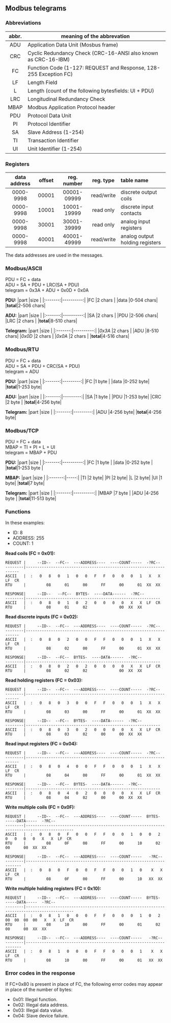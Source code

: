 ## Modbus telegrams

### Abbreviations

|abbr.|meaning of the abbrevation                                        |
|:---:|------------------------------------------------------------------|
|ADU  |Application Data Unit (Mosbus frame)                              |
|CRC  |Cyclic Redundancy Check (CRC-16-ANSI also known as CRC-16-IBM)    |
|FC   |Function Code (1-127: REQUEST  and Response, 128-255 Exception FC)|
|LF   |Length Field                                                      |
|L    |Length (count of the following bytesfields: UI + PDU)             |
|LRC  |Longitudinal Redundancy Check                                     |
|MBAP |Modbus Application Protocol header                                |
|PDU  |Protocol Data Unit                                                |
|PI   |Protocol Identifier                                               |
|SA   |Slave Address (1-254)                                             |
|TI   |Transaction Identifier                                            |
|UI   |Unit Identifier (1-254)                                           |

### Registers

|data address|offset|reg. number|reg. type |table name                     |
|:----------:|:----:|:---------:|:--------:|:------------------------------|
|0000-9998   |00001 |00001-09999|read/write|discrete output coils          |
|0000-9998   |10001 |10001-19999|read only |discrete input contacts        |
|0000-9998   |30001 |30001-39999|read only |analog input registers         |
|0000-9998   |40001 |40001-49999|read/write|analog output holding registers|

The data addresses are used in the messages.

### Modbus/ASCII

PDU = FC + data  
ADU = SA + PDU + LRC(SA + PDU)  
telegram = 0x3A + ADU + 0x0D + 0x0A  

**PDU:**
|part     |size       |
|:-------:|----------:|
|FC       |2 chars    |
|data     |0-504 chars|
|**total**|2-506 chars|

**ADU:**
|part     |size       |
|:-------:|----------:|
|SA       |2 chars    |
|PDU      |2-506 chars|
|LRC      |2 chars    |
|**total**|8-510 chars|

**Telegram:**
|part     |size       |
|:-------:|----------:|
|_0x3A_   |2 chars    |
|ADU      |8-510 chars|
|_0x0D_   |2 chars    |
|_0x0A_   |2 chars    |
|**total**|4-516 chars|

### Modbus/RTU

PDU = FC + data  
ADU = SA + PDU + CRC(SA + PDU)  
telegram = ADU  

**PDU:**
|part     |size      |
|:-------:|---------:|
|FC       |1 byte    |
|data     |0-252 byte|
|**total**|1-253 byte|

**ADU:**
|part     |size      |
|:-------:|---------:|
|SA       |1 byte    |
|PDU      |1-253 byte|
|CRC      |2 byte    |
|**total**|4-256 byte|

**Telegram:**
|part     |size      |
|:-------:|---------:|
|ADU      |4-256 byte|
|**total**|4-256 byte|

### Modbus/TCP

PDU = FC + data  
MBAP = TI + PI + L + UI  
telegram = MBAP + PDU  

**PDU:**
|part     |size       |
|:-------:|----------:|
|FC       |1 byte     |
|data     |0-252 byte |
|**total**|1-253 byte |

**MBAP:**
|part     |size  |
|:-------:|-----:|
|TI       |2 byte|
|PI       |2 byte|
|L        |2 byte|
|UI       |1 byte|
|**total**|7 byte|

**Telegram:**
|part     |size       |
|:-------:|----------:|
|MBAP     |7 byte     |
|ADU      |4-256 byte |
|**total**|11-513 byte|

### Functions

In these examples:  
  - ID: 8  
  - ADDRESS: 255 
  - COUNT: 1  

**Read coils (FC = 0x01):**  
  ```
  REQUEST |     --ID--  --FC--  ---ADDRESS----  ----COUNT-----  -?RC--
  --------|-------------------------------------------------------------------
  ASCII   |  :   0   8   0   1   0   0   F   F   0   0   0   1   X   X  LF  CR
  RTU     |         08      01      00      FF      00      01  XX  XX

  RESPONSE|     --ID--   --FC--  BYTES-  ----DATA------  -?RC--
  --------|-----------------------------------------------------------
  ASCII   |  :   0   8   0   1   0   2   0   0   0   0   X   X  LF  CR
  RTU     |         08      01      02              00  XX  XX
  ```

**Read discrete inputs (FC = 0x02):**  
  ```
  REQUEST |     --ID--  --FC--  ---ADDRESS----  ----COUNT-----  -?RC--
  --------|-------------------------------------------------------------------
  ASCII   |  :   0   8   0   2   0   0   F   F   0   0   0   1   X   X  LF  CR
  RTU     |         08      02      00      FF      00      01  XX  XX

  RESPONSE|     --ID--  --FC--  BYTES-  ----DATA------  -?RC--
  --------|-----------------------------------------------------------
  ASCII   |  :   0   8   0   2   0   2   0   0   0   0   X   X  LF  CR
  RTU     |         08      02      02              00  XX  XX
  ```

**Read holding registers (FC = 0x03):**  
  ```
  REQUEST |     --ID--  --FC--  ---ADDRESS----  ----COUNT-----  -?RC--
  --------|-------------------------------------------------------------------
  ASCII   |  :   0   8   0   3   0   0   F   F   0   0   0   1   X   X  LF  CR
  RTU     |         08      03      00      FF      00      01  XX  XX

  RESPONSE|     --ID--  --FC--  BYTES-  ----DATA------  -?RC--
  --------|-----------------------------------------------------------
  ASCII   |  :   0   8   0   3   0   2   0   0   0   0   X   X  LF  CR
  RTU     |         08      03      02      00      00  XX  XX
  ```

**Read input registers (FC = 0x04):**  
  ```
  REQUEST |     --ID--  --FC--  ---ADDRESS----  ----COUNT-----  -?RC--
  --------|-------------------------------------------------------------------
  ASCII   |  :   0   8   0   4   0   0   F   F   0   0   0   1   X   X  LF  CR
  RTU     |         08      04      00      FF      00      01  XX  XX

  RESPONSE|     --ID--  --FC--  BYTES-  ----DATA------  -?RC--
  --------|-----------------------------------------------------------
  ASCII   |  :   0   8   0   4   0   2   0   0   0   0   X   X  LF  CR
  RTU     |         08      04      02      00      00  XX  XX
  ```

**Write multiple coils (FC = 0x0F):**  
  ```
  REQUEST |     --ID--  --FC--  ---ADDRESS----  ----COUNT-----  BYTES-  -----DATA-----  -?RC--
  --------|-------------------------------------------------------------------------------------------
  ASCII   |  :   0   8   0   F   0   0   F   F   0   0   1   0   0   2   0   0   0   0   X   X  LF  CR
  RTU     |         08      0F      00      FF      00      10      02      00      00  XX  XX

  RESPONSE|     --ID--  --FC--  ---ADDRESS----  ----COUNT-----   -?RC--
  --------|--------------------------------------------------------------------
  ASCII   |  :   0   8   0   F   0   0   F   F   0   0   1   0    X   X  LF  CR
  RTU     |         08      0F      00      FF      00      10   XX  XX
  ```

**Write multiple holding registers (FC = 0x10):**  
  ```
  REQUEST |     --ID--  --FC--  ---ADDRESS----  ----COUNT-----  BYTES-  -----DATA-----  -?RC--
  --------|-------------------------------------------------------------------------------------------
  ASCII   |  :   0   8   1   0   0   0   F   F   0   0   0   1   0   2  00  00  00  00   X   X  LF  CR
  RTU     |         08      10      00      FF      00      01      02      00      00  XX  XX

  RESPONSE|     --ID--  --FC--  ---ADDRESS----  ----COUNT-----   -?RC--
  --------|--------------------------------------------------------------------
  ASCII   |  :   0   8   1   0   0   0   F   F   0   0   0   1    X   X  LF  CR
  RTU     |         08      10      00      FF      00      01   XX  XX
  ```

### Error codes in the response

If FC+0x80 is present in place of FC, the following error codes may appear
in place of the number of bytes:
 - 0x01: Illegal function.
 - 0x02: Illegal data address.
 - 0x03: Illegal data value.
 - 0x04: Slave device failure.
